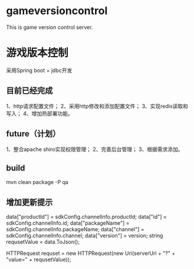 # gameversioncontrol
This is game version control server.

# 游戏版本控制
采用Spring boot + jdbc开发

## 目前已经完成
1、http请求配置文件；
2、采用http修改和添加配置文件；
3、实现redis读取和写入；
4、增加热部署功能。

## future（计划）
1、整合apache shiro实现权限管理；
2、完善后台管理；
3、根据需求添加。

## build
mvn clean package -P qa


## 增加更新提示
data["productId"] = sdkConfig.channelInfo.productId;
data["id"] = sdkConfig.channelInfo.id;
data["packageName"] = sdkConfig.channelInfo.packageName;
data["channel"] = sdkConfig.channelInfo.channel;
data["version"] = version;
string requsetValue = data.ToJson();

HTTPRequest requset = new HTTPRequest(new Uri(serverUrl + "?" + "value=" + requsetValue));

